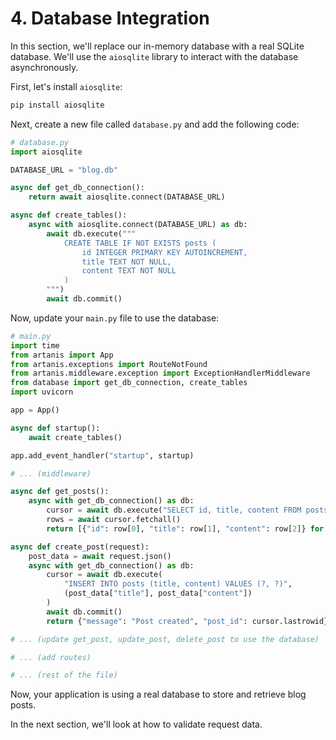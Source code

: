 # 4. Database Integration

In this section, we'll replace our in-memory database with a real SQLite database. We'll use the `aiosqlite` library to interact with the database asynchronously.

First, let's install `aiosqlite`:

```bash
pip install aiosqlite
```

Next, create a new file called `database.py` and add the following code:

```python
# database.py
import aiosqlite

DATABASE_URL = "blog.db"

async def get_db_connection():
    return await aiosqlite.connect(DATABASE_URL)

async def create_tables():
    async with aiosqlite.connect(DATABASE_URL) as db:
        await db.execute("""
            CREATE TABLE IF NOT EXISTS posts (
                id INTEGER PRIMARY KEY AUTOINCREMENT,
                title TEXT NOT NULL,
                content TEXT NOT NULL
            )
        """)
        await db.commit()
```

Now, update your `main.py` file to use the database:

```python
# main.py
import time
from artanis import App
from artanis.exceptions import RouteNotFound
from artanis.middleware.exception import ExceptionHandlerMiddleware
from database import get_db_connection, create_tables
import uvicorn

app = App()

async def startup():
    await create_tables()

app.add_event_handler("startup", startup)

# ... (middleware)

async def get_posts():
    async with get_db_connection() as db:
        cursor = await db.execute("SELECT id, title, content FROM posts")
        rows = await cursor.fetchall()
        return [{"id": row[0], "title": row[1], "content": row[2]} for row in rows]

async def create_post(request):
    post_data = await request.json()
    async with get_db_connection() as db:
        cursor = await db.execute(
            "INSERT INTO posts (title, content) VALUES (?, ?)",
            (post_data["title"], post_data["content"])
        )
        await db.commit()
        return {"message": "Post created", "post_id": cursor.lastrowid}

# ... (update get_post, update_post, delete_post to use the database)

# ... (add routes)

# ... (rest of the file)
```

Now, your application is using a real database to store and retrieve blog posts.

In the next section, we'll look at how to validate request data.
